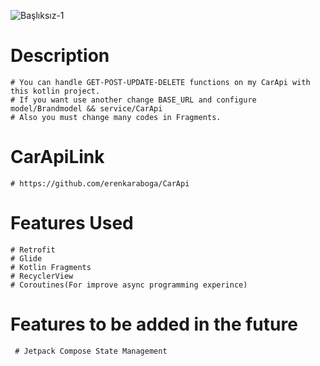 
![Başlıksız-1](https://user-images.githubusercontent.com/74095539/144762982-88434ccf-bfe3-48e4-8df3-34a040c0ea20.jpg)
# Description 
    # You can handle GET-POST-UPDATE-DELETE functions on my CarApi with this kotlin project.
    # If you want use another change BASE_URL and configure model/Brandmodel && service/CarApi
    # Also you must change many codes in Fragments.
# CarApiLink
    # https://github.com/erenkaraboga/CarApi
# Features Used    
    # Retrofit
    # Glide
    # Kotlin Fragments
    # RecyclerView
    # Coroutines(For improve async programming experince)
    
# Features to be added in the future
     # Jetpack Compose State Management
 
  
    
